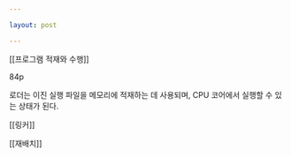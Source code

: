 ```yaml
---

layout: post

---
```


[[프로그램 적재와 수행]]

84p

로더는 이진 실행 파일을 메모리에 적재하는 데 사용되며, CPU 코어에서 실행할 수 있는 상태가 된다.

[[링커]]

[[재배치]]